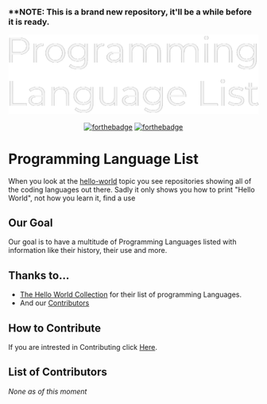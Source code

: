 ### ****NOTE:** This is a brand new repository, it'll be a while before it is ready.

<div align="center">
<img src="Resources/PLL-banner.png" alt="Programming Language List Banner">
  
  [![forthebadge](https://forthebadge.com/images/badges/made-with-markdown.svg)](https://forthebadge.com)
  [![forthebadge](https://forthebadge.com/images/badges/built-with-love.svg)](https://forthebadge.com)
    </div>
  
# Programming Language List
When you look at the [hello-world](https://github.com/topics/hello-world) topic you see repositories showing all of the coding languages out there. Sadly it only shows you how to print "Hello World", not how you learn it, find a use

## Our Goal
Our goal is to have a multitude of Programming Languages listed with information like their history, their use and more.

## Thanks to...
- [The Hello World Collection](http://helloworldcollection.de/) for their list of programming Languages.
- And our [Contributors](#List-of-Contributors)

## How to Contribute
If you are intrested in Contributing click [Here](https://github.com/Maniacxxx/programming-language-list/blob/main/Contribute.md).

## List of Contributors
*None as of this moment*
